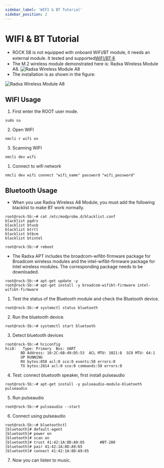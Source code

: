 ```yaml
---
sidebar_label: 'WIFI & BT Tutorial'
sidebar_position: 2
---
```



# WIFI & BT Tutorial

- ROCK 5B is not equipped with onboard WiFi/BT module, it needs an external module. It tested and supported[WIFI/BT卡](./support_accessories)
- The M.2 wireless module demonstrated here is: Radxa Wireless Module A8.
![Radxa Wireless Module A8](/zh/img/accessories/a8-module-01.png)
- The installation is as shown in the figure:  

![Radxa Wireless Module A8](/zh/img/accessories/a8-module-02.png)

## WIFI Usage

1. First enter the ROOT user mode.
```
sudo su
```

2. Open WIFI
```
nmcli r wifi on
```

3. Scanning WIFI
```
nmcli dev wifi
```

1. Connect to wifi network
```
nmcli dev wifi connect "wifi_name" password "wifi_password"
```

## Bluetooth Usage
- When you use Radxa Wireless A8 Module, you must add the following blacklist to make BT work normally.
```
root@rock-5b:~# cat /etc/modprobe.d/blacklist.conf 
blacklist pgdrv
blacklist btusb
blacklist btrtl
blacklist btbcm
blacklist btintel

root@rock-5b:~# reboot
```

- The Radxa APT includes the broadcom-wifibt-firmware package for Broadcom wireless modules and the intel-wifibt-firmware package for Intel wireless modules. The corresponding package needs to be downloaded.
```
root@rock-5b:~# apt-get update -y
root@rock-5b:~# apt-get install -y broadcom-wifibt-firmware intel-wifibt-firmware
```

1. Test the status of the Bluetooth module and check the Bluetooth device.
```
root@rock-5b:~# systemctl status bluetooth
```

2. Run the bluetooth device.
```
root@rock-5b:~# systemctl start bluetooth
```

3. Detect bluetooth devices
```
root@rock-5b:~# hciconfig
hci0:   Type: Primary  Bus: UART
       BD Address: 10:2C:6B:49:D5:53  ACL MTU: 1021:8  SCO MTU: 64:1
       UP RUNNING 
       RX bytes:850 acl:0 sco:0 events:58 errors:0
       TX bytes:2814 acl:0 sco:0 commands:58 errors:0
```

4. Test: connect bluetooth speaker, first install pulseaudio
```
root@rock-5b:~# apt-get install -y pulseaudio-module-bluetooth pulseaudio
```

5. Run pulseaudio
```
root@rock-5b:~# pulseaudio --start
```

6. Connect using pulseaudio
```
root@rock-5b:~# bluetoothctl
[bluetooth]# default-agent 
[bluetooth]# power on
[bluetooth]# scan on
[bluetooth]# trust 41:42:1A:8D:A9:65       #BT-280
[bluetooth]# pair 41:42:1A:8D:A9:65
[bluetooth]# connect 41:42:1A:8D:A9:65
```

7. Now you can listen to music.

